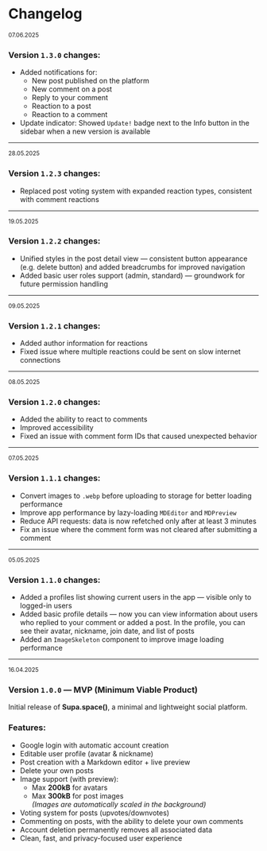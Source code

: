 # Changelog

<sup><time datetime="2025-06-07">07.06.2025</time></sup>

### Version `1.3.0` changes:

- Added notifications for:
  - New post published on the platform
  - New comment on a post
  - Reply to your comment
  - Reaction to a post
  - Reaction to a comment
- Update indicator: Showed `Update!` badge next to the Info button in the sidebar when a new version is available

---

<sup><time datetime="2025-05-28">28.05.2025</time></sup>

### Version `1.2.3` changes:

- Replaced post voting system with expanded reaction types, consistent with comment reactions

---

<sup><time datetime="2025-05-19">19.05.2025</time></sup>

### Version `1.2.2` changes:

- Unified styles in the post detail view — consistent button appearance (e.g. delete button) and added breadcrumbs for improved navigation
- Added basic user roles support (admin, standard) — groundwork for future permission handling

---

<sup><time datetime="2025-05-09">09.05.2025</time></sup>

### Version `1.2.1` changes:

- Added author information for reactions
- Fixed issue where multiple reactions could be sent on slow internet connections

---

<sup><time datetime="2025-05-08">08.05.2025</time></sup>

### Version `1.2.0` changes:

- Added the ability to react to comments
- Improved accessibility
- Fixed an issue with comment form IDs that caused unexpected behavior

---

<sup><time datetime="2025-05-07">07.05.2025</time></sup>

### Version `1.1.1` changes:

- Convert images to `.webp` before uploading to storage for better loading performance
- Improve app performance by lazy-loading `MDEditor` and `MDPreview`
- Reduce API requests: data is now refetched only after at least 3 minutes
- Fix an issue where the comment form was not cleared after submitting a comment

---

<sup><time datetime="2025-05-05">05.05.2025</time></sup>

### Version `1.1.0` changes:

- Added a profiles list showing current users in the app — visible only to logged-in users
- Added basic profile details — now you can view information about users who replied to your comment or added a post. In the profile, you can see their avatar, nickname, join date, and list of posts
- Added an `ImageSkeleton` component to improve image loading performance

---

<sup><time datetime="2025-04-16">16.04.2025</time></sup>

### Version `1.0.0` — MVP (Minimum Viable Product)

Initial release of **Supa.space()**, a minimal and lightweight social platform.

### Features:

- Google login with automatic account creation
- Editable user profile (avatar & nickname)
- Post creation with a Markdown editor + live preview
- Delete your own posts
- Image support (with preview):
  - Max **200kB** for avatars
  - Max **300kB** for post images  
    _(Images are automatically scaled in the background)_
- Voting system for posts (upvotes/downvotes)
- Commenting on posts, with the ability to delete your own comments
- Account deletion permanently removes all associated data
- Clean, fast, and privacy-focused user experience
